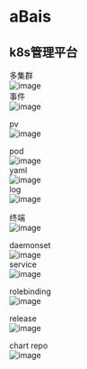 # aBais
## k8s管理平台

多集群  
![image](https://user-images.githubusercontent.com/61965693/211200518-0e7fd3bf-e11c-4883-8616-8a21fcbef497.png)  
事件  
![image](https://user-images.githubusercontent.com/61965693/211201040-2cb97efc-ac59-4b21-9f67-e7773e236e2f.png)  

pv  
![image](https://user-images.githubusercontent.com/61965693/211200553-9e78df42-6b6e-46ea-a381-110c62a04766.png)  

pod  
![image](https://user-images.githubusercontent.com/61965693/211200583-86e0a09b-f16e-4497-8282-8830692ec4c7.png)  
yaml  
![image](https://user-images.githubusercontent.com/61965693/211200608-37943536-35c5-47a5-ad5b-acb04d4d5308.png)  
log  
![image](https://user-images.githubusercontent.com/61965693/211200658-40ce795c-5517-4324-b29e-e146b6ac9ccb.png)  

终端  
![image](https://user-images.githubusercontent.com/61965693/211200873-6d969554-b868-4f90-9d79-ca692dab1318.png)  

daemonset  
![image](https://user-images.githubusercontent.com/61965693/211200918-5e8eaefe-785c-4531-8310-9a031eb7f9f1.png)  
service  
![image](https://user-images.githubusercontent.com/61965693/211200933-bd4334dc-a6fa-4caf-a7cb-2da3d5953e4a.png)  

rolebinding  
![image](https://user-images.githubusercontent.com/61965693/211200977-de93fee5-daa7-4bd3-9fac-a62d8130f337.png)  


release  
![image](https://user-images.githubusercontent.com/61965693/211200479-cae177ef-7b76-442a-89bb-c39a3b9044b5.png)  

chart repo  
![image](https://user-images.githubusercontent.com/61965693/211200402-f9b031ac-1dab-4a9b-bee1-6a8c8fd4854a.png)  
